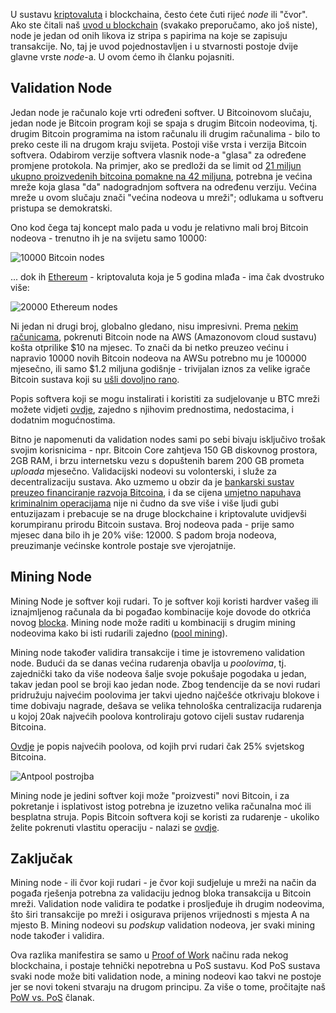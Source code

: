 U sustavu [kriptovaluta][cc] i blockchaina, često ćete čuti rijeć _node_ ili "čvor". Ako ste čitali naš [uvod u blockchain][bc] (svakako preporučamo, ako još niste), node je jedan od onih likova iz stripa s papirima na koje se zapisuju transakcije. No, taj je uvod pojednostavljen i u stvarnosti postoje dvije glavne vrste _node_-a. U ovom ćemo ih članku pojasniti.

## Validation Node

Jedan node je računalo koje vrti određeni softver. U Bitcoinovom slučaju, jedan node je Bitcoin program koji se spaja s drugim Bitcoin nodeovima, tj. drugim Bitcoin programima na istom računalu ili drugim računalima - bilo to preko ceste ili na drugom kraju svijeta. Postoji više vrsta i verzija Bitcoin softvera. Odabirom verzije softvera vlasnik node-a "glasa" za određene promjene protokola. Na primjer, ako se predloži da se limit od [21 miljun ukupno proizvedenih bitcoina pomakne na 42 miljuna][finite], potrebna je većina mreže koja glasa "da" nadogradnjom softvera na određenu verziju. Većina mreže u ovom slučaju znači "većina nodeova u mreži"; odlukama u softveru pristupa se demokratski.

Ono kod čega taj koncept malo pada u vodu je relativno mali broj Bitcoin nodeova - trenutno ih je na svijetu samo 10000:

![10000 Bitcoin nodes](https://bitfalls.com/wp-content/uploads/2017/11/01-4.png)

... dok ih [Ethereum][eth] - kriptovaluta koja je 5 godina mlađa - ima čak dvostruko više:

![20000 Ethereum nodes](https://bitfalls.com/wp-content/uploads/2017/11/02-2.png)

Ni jedan ni drugi broj, globalno gledano, nisu impresivni. Prema [nekim računicama][awsnode], pokrenuti Bitcoin node na AWS (Amazonovom cloud sustavu) košta otprilike $10 na mjesec. To znači da bi netko preuzeo većinu i napravio 10000 novih Bitcoin nodeova na AWSu potrebno mu je 100000 mjesečno, ili samo $1.2 miljuna godišnje - trivijalan iznos za velike igrače Bitcoin sustava koji su [ušli dovoljno rano][finite].

Popis softvera koji se mogu instalirati i koristiti za sudjelovanje u BTC mreži možete vidjeti [ovdje][list], zajedno s njihovim prednostima, nedostacima, i dodatnim mogućnostima.

Bitno je napomenuti da validation nodes sami po sebi bivaju isključivo trošak svojim korisnicima - npr. Bitcoin Core zahtjeva 150 GB diskovnog prostora, 2GB RAM, i brzu internetsku vezu s dopuštenih barem 200 GB prometa _uploada_ mjesečno. Validacijski nodeovi su volonterski, i služe za decentralizaciju sustava. Ako uzmemo u obzir da je [bankarski sustav preuzeo financiranje razvoja Bitcoina][bankers], i da se cijena [umjetno napuhava kriminalnim operacijama][tether] nije ni čudno da sve više i više ljudi gubi entuzijazam i prebacuje se na druge blockchaine i kriptovalute uvidjevši korumpiranu prirodu Bitcoin sustava. Broj nodeova pada - prije samo mjesec dana bilo ih je 20% više: 12000. S padom broja nodeova, preuzimanje većinske kontrole postaje sve vjerojatnije.

## Mining Node

Mining Node je softver koji rudari. To je softver koji koristi hardver vašeg ili iznajmljenog računala da bi pogađao kombinacije koje dovode do otkrića novog [blocka][block]. Mining node može raditi u kombinaciji s drugim mining nodeovima kako bi isti rudarili zajedno ([pool mining][pool]).

Mining node također validira transakcije i time je istovremeno validation node. Budući da se danas većina rudarenja obavlja u _poolovima_, tj. zajednički tako da više nodeova šalje svoje pokušaje pogodaka u jedan, takav jedan pool se broji kao jedan node. Zbog tendencije da se novi rudari pridružuju najvećim poolovima jer takvi ujedno najčešće otkrivaju blokove i time dobivaju nagrade, dešava se velika tehnološka centralizacija rudarenja u kojoj 20ak najvećih poolova kontroliraju gotovo cijeli sustav rudarenja Bitcoina.

[Ovdje][pool-list] je popis najvećih poolova, od kojih prvi rudari čak 25% svjetskog Bitcoina.

![Antpool postrojba](https://bitfalls.com/wp-content/uploads/2017/11/03-2.png)

Mining node je jedini softver koji može "proizvesti" novi Bitcoin, i za pokretanje i isplativost istog potrebna je izuzetno velika računalna moć ili besplatna struja. Popis Bitcoin softvera koji se koristi za rudarenje - ukoliko želite pokrenuti vlastitu operaciju - nalazi se [ovdje][minesoft].

## Zaključak

Mining node - ili čvor koji rudari - je čvor koji sudjeluje u mreži na način da pogađa rješenja potrebna za validaciju jednog bloka transakcija u Bitcoin mreži. Validation node validira te podatke i prosljeđuje ih drugim nodeovima, što širi transakcije po mreži i osigurava prijenos vrijednosti s mjesta A na mjesto B. Mining nodeovi su _podskup_ validation nodeova, jer svaki mining node također i validira.

Ova razlika manifestira se samo u [Proof of Work][pow] načinu rada nekog blockchaina, i postaje tehnički nepotrebna u PoS sustavu. Kod PoS sustava svaki node može biti validation node, a mining nodeovi kao takvi ne postoje jer se novi tokeni stvaraju na drugom principu. Za više o tome, pročitajte naš [PoW vs. PoS][pow] članak.

[bc]: https://bitfalls.com/hr/2017/08/20/blockchain-explained-blockchain-works/
[pow]: https://bitfalls.com/hr/2017/10/23/whats-the-difference-between-proof-of-work-pow-proof-of-stake-pos-and-delegated-pos/
[finite]: https://bitfalls.com/hr/2017/09/17/bitcoin-finite-just-myth/
[awsnode]: http://calculator.s3.amazonaws.com/index.html#r=IAD&s=EC2&key=calc-7C655B73-FA35-40F0-9518-4773E3E4A8C7
[list]: https://en.bitcoin.it/wiki/Clients
[block]: https://bitfalls.com/hr/glossary/#block
[pool]: https://bitfalls.com/hr/glossary/#mining-pools
[pool-list]: https://www.buybitcoinworldwide.com/mining/pools/
[bankers]: https://np.reddit.com/r/btc/comments/743qb8/is_segwit2x_the_real_banker_takeover/
[tether]: https://bitfalls.com/hr/2017/10/21/the-curious-tale-of-tethers/
[minesoft]: http://www.bitcoinx.com/bitcoin-mining-software/
[cc]: https://bitfalls.com/hr/2017/08/20/cryptocurrency/
[eth]: https://bitfalls.com/hr/2017/09/19/what-ethereum-compare-to-bitcoin/